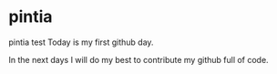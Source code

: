 # pintia
pintia test
Today is my first github day.

In the next days I will do my best to contribute my github full of code.
